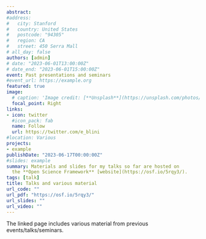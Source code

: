 ```yaml
---
abstract: 
#address:
#   city: Stanford
#   country: United States
#   postcode: "94305"
#   region: CA
#   street: 450 Serra Mall
# all_day: false
authors: [admin]
# date: "2023-06-01T13:00:00Z"
# date_end: "2023-06-01T15:00:00Z"
event: Past presentations and seminars
#event_url: https://example.org
featured: true
image:
  # caption: 'Image credit: [**Unsplash**](https://unsplash.com/photos/bzdhc5b3Bxs)'
  focal_point: Right
links:
- icon: twitter
  #icon_pack: fab
  name: Follow
  url: https://twitter.com/e_blini
#location: Various
projects:
- example
publishDate: "2023-06-17T00:00:00Z"
#slides: example
summary: Materials and slides for my talks so far are hosted on 
  the **Open Science Framework** [website](https://osf.io/5rqy3/).
tags: [talk]
title: Talks and various material
url_code: ""
url_pdf: "https://osf.io/5rqy3/"
url_slides: ""
url_video: ""
---
```


The linked page includes various material from previous events/talks/seminars.

